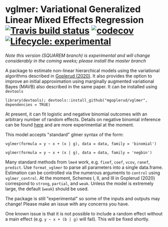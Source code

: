 # vglmer: Variational Generalized Linear Mixed Effects Regression [![Travis build status](https://travis-ci.com/mgoplerud/vglmer.svg?token=xHM2cTJdHAzcsxnP4SwG&branch=master)](https://travis-ci.com/mgoplerud/vglmer) [![codecov](https://codecov.io/gh/mgoplerud/vglmer/branch/master/graph/badge.svg?token=L8C4260BUW)](https://codecov.io/gh/mgoplerud/vglmer)   [![Lifecycle: experimental](https://img.shields.io/badge/lifecycle-experimental-orange.svg)](https://www.tidyverse.org/lifecycle/#experimental)

*Note this version (SQUAREM branch) is experimental and will change considerably in the coming weeks; please install the master branch*

A package to estimate non-linear hierarchical models using the variational algorithms described in [Goplerud (2020)](https://j.mp/goplerud_MAVB). It also provides the option to improve an initial approximation using marginally augmented variational Bayes (MAVB) also described in the same paper. It can be installed using `devtools`
```
library(devtools); devtools::install_github("mgoplerud/vglmer", dependencies = TRUE)
```

At present, it can fit logistic and negative binomial outcomes with an arbitrary number of random effects. Details on negative binomial inference can be found [here](https://j.mp/goplerud_MAVB_extra) and are more experimential at the moment.

This model accepts "standard" glmer syntax of the form:

```
vglmer(formula = y ~ x + (x | g), data = data, family = 'binomial')

vglmer(formula = y ~ x + (x | g), data = data, family = 'negbin')
```

Many standard methods from `lme4` work, e.g. `fixef`, `coef`, `vcov`, `ranef`, `predict`. Use `format_vglmer` to parse all parameters into a single data.frame. Estimation can be controlled via the numerous arguments to `control` using `vglmer_control`. At the moment, Schemes I, II, and III in Goplerud (2020) correspond to `strong`, `partial`, and `weak`. Unless the model is extremely large, the default (`weak`) should be used.

The package is still "experimental" so some of the inputs and outputs may change! Please make an issue with any concerns you have. 

One known issue is that it is not possible to include a random effect without a main effect (e.g. ``y ~ x + (b | g)`` will fail). This will be fixed shortly.
